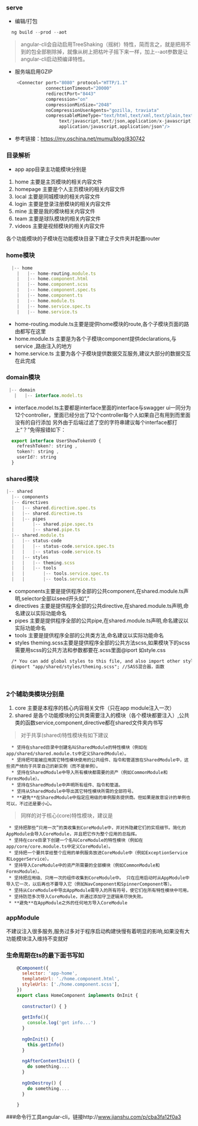### serve
- 编辑/打包
```javascript
  ng build --prod --aot
```
  >angular-cli会自动启用TreeShaking（摇树）特性，简而言之，就是把用不到的包全部剔除掉，就像从树上把枯叶子摇下来一样，加上--aot参数是让angular-cli启动预编译特性。	

- 服务端启用GZIP
```javascript
	<Connector port="8080" protocol="HTTP/1.1"
               connectionTimeout="20000"
               redirectPort="8443" 
			   compression="on"
			   compressionMinSize="2048"
			   noCompressionUserAgents="gozilla, traviata"
			   compressableMimeType="text/html,text/xml,text/plain,text/css,
					text/javascript,text/json,application/x-javascript,
					application/javascript,application/json"/>
```
* 参考链接：https://my.oschina.net/mumu/blog/830742

### 目录解析
- app
app目录主功能模块分别是
 1. home 主要是主页模块的相关内容文件
 2. homepage 主要是个人主页模块的相关内容文件
 3. local 主要是同城模块的相关内容文件
 4. login 主要是登录注册模块的相关内容文件
 5. mine 主要是我的模块相关内容文件
 6. team 主要是球队模块的相关内容文件
 7. videos 主要是视频模块的相关内容文件
 
各个功能模块的子模块在功能模块目录下建立子文件夹并配置router

### home模块
```javascript
  |-- home
    |   |-- home-routing.module.ts
    |   |-- home.component.html
    |   |-- home.component.scss
    |   |-- home.component.spec.ts
    |   |-- home.component.ts
    |   |-- home.module.ts
    |   |-- home.service.spec.ts
    |   |-- home.service.ts
```
* home-routing.module.ts主要是提供home模块的route,各个子模块页面的路由都写在这里 
* home.module.ts 主要是为各个子模块component提供declarations,与service ,路由注入的地方
* home.service.ts 主要为各个子模块提供数据交互服务,建议大部分的数据交互在此完成

### domain模块
```javascript
 |-- domain
   |   |-- interface.model.ts
```
* interface.model.ts主要都是interface里面的interface与swagger ui一同分为12个controller，里面已经分出了12个controller每个人如果自己有用到而里面没有的自行添加
另外由于后端过滤了空的字符串建议每个interface都打上“？”免得报错如下：
```javascript
  export interface UserShowTokenVO {
    refreshToken?: string ,
    token?: string ,
    userId?: string
  }
````


### shared模块
```javascript
|-- shared
  |-- components
  |-- directives
  |   |-- shared.directive.spec.ts
  |   |-- shared.directive.ts       
  |   |-- pipes
  |       |-- shared.pipe.spec.ts
  |       |-- shared.pipe.ts            
  |-- shared.module.ts
  |   |-- status-code
  |   |   |-- status-code.service.spec.ts
  |   |   |-- status-code.service.ts
  |   |-- styles
  |   |   |-- theming.scss
  |   |   |-- tools
  |   |       |-- tools.service.spec.ts
  |   |       |-- tools.service.ts
```
* components主要是提供程序全部的公共component,在shared.module.ts声明,selector全部以seed开头如“<seed-header>,<seed-footer>”
* directives 主要是提供程序全部的公共directive,在shared.module.ts声明,命名建议以实际功能命名
* pipes 主要是提供程序全部的公共pipe,在shared.module.ts声明,命名建议以实际功能命名
* tools 主要是提供程序全部的公共类方法,命名建议以实际功能命名
* styles theming.scss主要是提供程序全部的公共方法scss,如果模块下的scss需要用scss的公共方法和参数都要在.scss里面@iport 如style.css
```html
  /* You can add global styles to this file, and also import other style files */
  @import "app/shared/styles/theming.scss"; //SASS混合器，函数
  
  
```

### 2个辅助类模块分别是
  1. core 主要是本程序的核心内容相关文件（只在app module注入一次）
  2. shared 是各个功能模块的公共类需要注入的模块（各个模块都要注入）,公共类的函数service,component,directive都在shared文件夹内书写
  
   > 对于共享(shared)特性模块有如下建议
     
      * 坚持在shared目录中创建名叫SharedModule的特性模块（例如在app/shared/shared.module.ts中定义SharedModule）。
      * 坚持把可能被应用其它特性模块使用的公共组件、指令和管道放在SharedModule中，这些资产倾向于共享自己的新实例（而不是单例）。
      * 坚持在SharedModule中导入所有模块都需要的资产（例如CommonModule和FormsModule）。
      * 坚持在SharedModule中声明所有组件、指令和管道。
      * 坚持从SharedModule中导出其它特性模块所需的全部符号。
      * **避免**在SharedModule中指定应用级的单例服务提供商。但如果是故意设计的单例也可以，不过还是要小心。
     
   > 同样的对于核心(core)特性模块，建议是

     * 坚持把那些“只用一次”的类收集到CoreModule中，并对外隐藏它们的实现细节。简化的AppModule会导入CoreModule，并且把它作为整个应用的总指挥。
     * 坚持在core目录下创建一个名叫CoreModule的特性模块（例如在app/core/core.module.ts中定义CoreModule）。
     * 坚持把一个要共享给整个应用的单例服务放进CoreModule中（例如ExceptionService和LoggerService）。
     * 坚持导入CoreModule中的资产所需要的全部模块（例如CommonModule和FormsModule）。
     * 坚持把应用级、只用一次的组件收集到CoreModule中。 只在应用启动时从AppModule中导入它一次，以后再也不要导入它（例如NavComponent和SpinnerComponent等）。
     * 坚持从CoreModule中导出AppModule需导入的所有符号，使它们在所有特性模块中可用。
     * 坚持防范多次导入CoreModule，并通过添加守卫逻辑来尽快失败。
     * **避免**在AppModule之外的任何地方导入CoreModule
     
### appModule 
  不建议注入很多服务,服务过多对于程序启动构建快慢有着明显的影响,如果没有大功能模块注入维持不变就好

  
### 生命周期在ts的最下面书写如
``` javascript
    @Component({
      selector: 'app-home',
      templateUrl: './home.component.html',
      styleUrls: ['./home.component.scss'],
    })
    export class HomeComponent implements OnInit {
    
      constructor() { }
      
      getInfo(){
        console.log('get info...')
      }
      
      ngOnInit() {
        this.getInfo()
      }
      
      ngAfterContentInit() {
        do something....
      }
      
      ngOnDestroy() {
        do something....
      }
      
    }
   ```
###命令行工具angular-cli，链接http://www.jianshu.com/p/cba3fa12f0a3